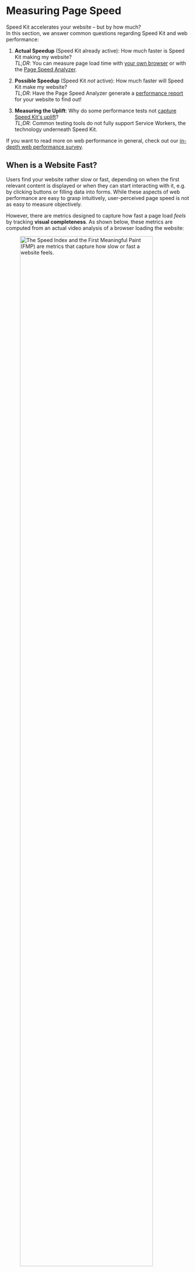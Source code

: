 # Measuring Page Speed

Speed Kit accelerates your website – but by how much?  
In this section, we answer common questions regarding Speed Kit and web performance:

1. **Actual Speedup** (Speed Kit already active): How much faster is Speed Kit making my website?  
*TL;DR*: You can measure page load time with [your own browser](#measuring-in-the-browser) or with the [Page Speed Analyzer](#the-page-speed-analyzer).

2. **Possible Speedup** (Speed Kit *not* active): How much faster will Speed Kit make my website?  
*TL;DR*: Have the Page Speed Analyzer generate a [performance report](#how-to-generate-a-performance-report) for your website to find out!

3. **Measuring the Uplift**: Why do some performance tests not [capture Speed Kit's uplift](#measuring-speed-kits-performance-uplift)?  
*TL;DR*: Common testing tools do not fully support Service Workers, the technology underneath Speed Kit. 

If you want to read more on web performance in general, check out our <a href="https://medium.baqend.com/the-technology-behind-fast-websites-2638196fa60a" target="_blank">in-depth web performance survey</a>. 


## When is a Website Fast?

Users find your website rather slow or fast, depending on when the first relevant content is displayed or when they can start interacting with it, e.g. by clicking buttons or filling data into forms. While these aspects of web performance are easy to grasp intuitively, user-perceived page speed is not as easy to measure objectively. 

However, there are metrics designed to capture how fast a page load *feels* by tracking **visual completeness**. 
As shown below, these metrics are computed from an actual video analysis of a browser loading the website:

<img src="../user-perceived-speed.gif" alt="The Speed Index and the First Meaningful Paint (FMP) are metrics that capture how slow or fast a website feels." style="width:85%; display: block; margin-left: auto; margin-right: auto;">

As illustrated above, the **First Meaningful Paint (FMP)** is the moment at which the user gets to see important information for the first time, e.g. headline and text in a blog or search bar and product overview in a webshop. 
The FMP is typically measured as the moment at which the viewport experiences the *greatest visual change*.  

The **Speed Index (SI)** represents the average time until a visible element appears on-screen. It corresponds to the area above the dashed line in the illustration above  —  a small SI corresponds to a fast website.


## Measuring in the Browser

The Speed Index or the First Meaningful Paint are hard to measure without specialized tooling. However, there are various other metrics that you can easily measure yourself, with nothing but your web browser.  
Here is a video that shows how you can measure *DOMContentLoaded* and *FullyLoaded* (a.k.a. *Load*, see [below](#quantifiable-metrics)):

<video autoplay="autoplay" loop="loop" alt="The Speed Index and the First Meaningful Paint (FMP) are metrics that capture how slow or fast a website feels." style="width:80%; display: block; margin-left: auto; margin-right: auto;">
  <source src="../performance-measurement-browser.mp4" type="video/mp4" />
</video>


To take measurements with your own browser, just do the following:

1. Open a **Browser** like Chrome (used in the video) or Firefox
2. Open the **Developer Tools** by pressing *F12*
3. Navigate to the **Network Tab** to see all resources that are transferred on page load
4. **Look** at the numbers: At the bottom of the browser window, you can read how long it took until *DOMContentLoaded* (192 ms) and *Load* (873 ms), respectively. 

## Speed Kit: On vs. Off

If your website already uses Speed Kit, you can easily verify that it is making things faster. 
In the following, we describe how to make a quick **side-by-side comparison** of your website with and without Speed Kit.

In principle, you simply have to navigate through your website with Speed Kit **enabled** — and then repeat the same navigation sequence with Speed Kit **disabled**.
Here is an example from one of our customers, showing website performance with disabled (left) and enabled (right) Speed Kit:

<video autoplay="autoplay" loop="loop" alt="The direct comparison shows that Speed Kit brings a significant performance boost for your website." style="width:80%; display: block; margin-left: auto; margin-right: auto;">
  <source src="../comparison_a-b.mp4" type="video/mp4" />
</video>

To disable Speed Kit (left video), you simply have to do the following:

1. Open the **Developer Tools** by pressing *F12*
2. Navigate to the **Application Tab**
3. Find the **Service Workers** section
4. **Disable Speed Kit** by checking the "Bypass for network" box; this makes sure that the Speed Kit service worker is not used.


## The Page Speed Analyzer

The [**Page Speed Analyzer**](https://test.speed-kit.com/) also does a side-by-side comparison of your website with and without Speed Kit. However, it does more than what you can do with your browser:

1. **Performance Report**: The analyzer gives you various metrics and even waterfall diagrams for your page load.
2. **Optimization Hints**: The analyzer provides suggestions on how to improve web performance for your website.
3. **User-Centric**: The analyzer measures the *Speed Index* and the *First Meaningful Paint* (see [above](#when-is-a-website-fast)). 
4. **Possible Speedup**: The analyzer tells you how much faster your website will be, if you activate Speed Kit.
5. **Video Comparison**: The analyzer captures the page load, so that you can literally see the effect that Speed Kit has.

### Compares Performance With and Without Speed Kit

If **Speed Kit is active** on your website already, the analyzer deactivates Speed Kit for one of the two tests. 
If **Speed Kit is not active** on your website, the analyzer injects Speed Kit into your websites for one of the tests. 
Thus, you always get to know what Speed Kit currently does or could do for your web performance. 

### Measurement Setup

In principle, the analyzer loads your website multiple times to **contrast performance with and without Speed Kit**: 

<img src="../analyzer-measurement.png" alt="Baqend's page speed test setup simulates a real user visit." style="width:60%; display: block; margin-left: auto; margin-right: auto;">

Once you enter your website's URL, the analyzer starts two different Chrome browsers to load your website: One loads the version *with Speed Kit* and the other loads your website *without Speed Kit*. We did not implement the measurements ourselves, though. Instead, we use the **open-source** testing framework [**WebPagetest**](https://www.webpagetest.org/). 

### Measuring Speed Kit's performance uplift

**Common performance tools** like Pingdom or GTmetrix typically do not install Service Workers before taking a performance measurement – or they do not even support them to begin with. Since Speed Kit is built on Service Workers, though, these tools cannot measure any acceleration for good reason: **Without its Service Worker, Speed Kit is not active**. 

The **Page Speed Analyzer**, in contrast, makes sure that Service Workers are installed before the test. Thus, the measurement reflects performance for a user who has already been on your website once before (e.g. visited a specific product page in your shop once last year), but has never visited the page under test. It is important to note, that the analyzer is using **cold caches** for the performance test. 

### How to Generate a Performance Report

To find out how you can improve your website's page load times, provide the analyzer with your URL and hit *enter*. It will then execute a performance test against your website and generate both *optimization hint* and a *performance report*.

<img src="../page-speed-analyzer.png" style="width:85%; display: block; margin-left: auto; margin-right: auto;">

The analyzer always compares baseline performance without Speed Kit (left) against the same website accelerated by Speed Kit (right). 
To this end, the analyzer runs a series of tests against your website without Speed Kit and an accelerated version with Speed Kit (as explained above); finally, the analyzer reports how much of an edge Speed Kit would give you over your current tech stack. 


### Optimization Hints

Below the video comparison, the analyzer gives you a list of **performance best-practices** that your website already follows (checkmark) or that are currently not implemented (cross). 
You also get brief explanations on how the individual optimizations affect page performance and by how much Speed Kit will lift your performance with each of them (for example, see *request latency*): 

<img src="../optimization-hints.png" style="width:85%; display: block; margin-left: auto; margin-right: auto;">

Speed Kit will immediately solve all these issues for you: your website is **guaranteed to be state of the art**.

### Advanced Usage

By default, the analyzer simulates a desktop user located in Germany. However, you can change the default behavior through several parameters:

* **Mobile**: Whether or not the website should be loaded from a mobile browser (`true`) or a desktop browser (`false`, default).
* **Run from US**: Whether or not the website should be loaded from the United States (`true`) or from Germany (`false`, default).
* **Activity Timeout**: The time after the last network activity before a test is considered complete (see [WebPagetest docs](https://sites.google.com/a/webpagetest.org/docs/using-webpagetest/scripting#TOC-setActivityTimeout)). 
* **Speed Kit Config**: The detailed Config parameters for Speed Kit to allow you performance fine-tuning (see [Speed Kit API docs](../api). 


### Quantifiable Metrics

To compare both website versions, the analyzer uses [Google's PageSpeed Insights API](https://developers.google.com/speed/docs/insights/v1/getting_started)
and private instances of [WebPagetest](https://sites.google.com/a/webpagetest.org/docs/private-instances).
It collects the following metrics:

* **Speed Index** &amp; **First Meaningful Paint**: Represent how quickly the page rendered the user-visible content (see [above](#when-is-a-website-fast)).
* **Domains**: Number of unique hosts referenced.
* **Resources**: Number of HTTP resources loaded.
* **Response Size**: Number of compressed response bytes for resources.
* **Time To First Byte (TTFB)**: Represents the time between connecting to the server and receiving the first content.
* **DOMContentLoaded**: Represents the time after which the initial HTML document has been completely loaded and parsed, without waiting for external resources.
* **FullyLoaded** (a.k.a. *Load*): Represents the time until all resources are loaded, including activity triggered by JavaScript. (Measures the time until which there was 2 seconds of no network activity after Document Complete.)
* **Last Visual Change**: Represents the time after which the final website is visible (no change thereafter).